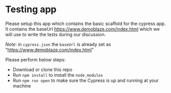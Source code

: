 # Testing app

Please setup this app which contains the basic scaffold for the cypress app. It contains the baseUrl https://www.demoblaze.com/index.html which we will use to write the tests during our discussion.

_Note_: in `cypress.json` the `baseUrl` is already set as "https://www.demoblaze.com/index.html"

Please perform below steps:

- Download or clone this repo
- Run `npm install` to install the `node_modules`
- Run `npm run open` to make sure the Cypress is up and running at your machine
